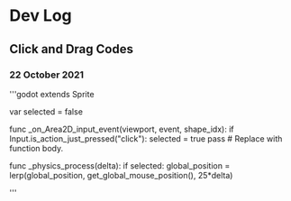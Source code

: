 # Dev Log

## Click and Drag Codes
### 22 October 2021
'''godot
extends Sprite

var selected = false


func _on_Area2D_input_event(viewport, event, shape_idx):
	if Input.is_action_just_pressed("click"):
		selected = true
	pass # Replace with function body.
	
func _physics_process(delta):
	if selected:
		global_position = lerp(global_position, get_global_mouse_position(), 25*delta)
		
'''